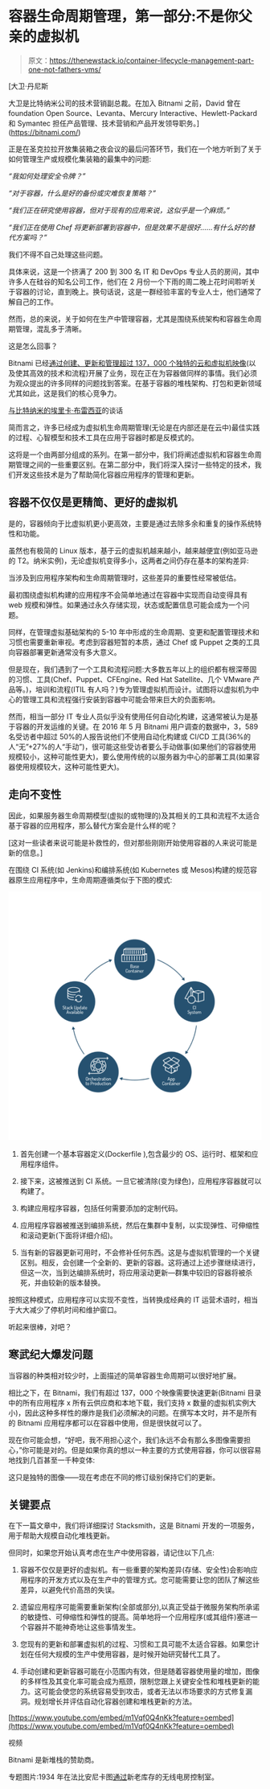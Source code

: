# 容器生命周期管理，第一部分:不是你父亲的虚拟机

> 原文：<https://thenewstack.io/container-lifecycle-management-part-one-not-fathers-vms/>

[](https://bitnami.com/)

 [大卫·丹尼斯

大卫是比特纳米公司的技术营销副总裁。在加入 Bitnami 之前，David 曾在 foundation Open Source、Levanta、Mercury Interactive、Hewlett-Packard 和 Symantec 担任产品管理、技术营销和产品开发领导职务。](https://bitnami.com/) [](https://bitnami.com/)

正是在圣克拉拉开放集装箱之夜会议的最后问答环节，我们在一个地方听到了关于如何管理生产或规模化集装箱的最集中的问题:

*“我如何处理安全令牌？”*

*“对于容器，什么是好的备份或灾难恢复策略？”*

*“我们正在研究使用容器，但对于现有的应用来说，这似乎是一个麻烦。”*

*“我们正在使用 Chef 将更新部署到容器中，但是效果不是很好……有什么好的替代方案吗？”*

我们不得不自己处理这些问题。

具体来说，这是一个挤满了 200 到 300 名 IT 和 DevOps 专业人员的房间，其中许多人在硅谷的知名公司工作，他们在 2 月份一个下雨的周二晚上花时间聆听关于容器的讨论，直到晚上。换句话说，这是一群经验丰富的专业人士，他们通常了解自己的工作。

然而，总的来说，关于如何在生产中管理容器，尤其是围绕系统架构和容器生命周期管理，混乱多于清晰。

这是怎么回事？

Bitnami 已经[通过创建、更新和管理超过 137，000 个独特的云和虚拟机映像](https://thenewstack.io/qa-erica-brescia-bitnami/)(以及使其高效的技术和流程)开展了业务，现在正在为容器做同样的事情。我们必须为观众提出的许多同样的问题找到答案。在基于容器的堆栈架构、打包和更新领域尤其如此，这是我们的核心竞争力。

[与比特纳米的埃里卡·布雷西亚](https://thenewstack.simplecast.com/episodes/a-talk-with-bitnamis-erica-brescia)的谈话

简而言之，许多已经成为虚拟机生命周期管理(无论是在内部还是在云中)最佳实践的过程、心智模型和技术工具在应用于容器时都是反模式的。

这将是一个由两部分组成的系列。在第一部分中，我们将阐述虚拟机和容器生命周期管理之间的一些重要区别。在第二部分中，我们将深入探讨一些特定的技术，我们开发这些技术是为了帮助简化容器应用程序的管理和更新。

## 容器不仅仅是更精简、更好的虚拟机

是的，容器倾向于比虚拟机更小更高效，主要是通过去除多余和重复的操作系统特性和功能。

虽然也有极简的 Linux 版本，基于云的虚拟机越来越小，越来越便宜(例如亚马逊的 T2。纳米实例)，无论虚拟机变得多小，这两者之间仍存在基本的架构差异:

当涉及到应用程序架构和生命周期管理时，这些差异的重要性经常被低估。

最初围绕虚拟机构建的应用程序不会简单地通过在容器中实现而自动变得具有 web 规模和弹性。如果通过永久存储实现，状态或配置信息可能会成为一个问题。

同样，在管理虚拟基础架构的 5-10 年中形成的生命周期、变更和配置管理技术和习惯也需要重新审视。考虑到容器短暂的本质，通过 Chef 或 Puppet 之类的工具向容器部署更新通常没有多大意义。

但是现在，我们遇到了一个工具和流程问题:大多数五年以上的组织都有根深蒂固的习惯、工具(Chef、Puppet、CFEngine、Red Hat Satellite、几个 VMware 产品等。)，培训和流程(ITIL 有人吗？)专为管理虚拟机而设计。试图将以虚拟机为中心的管理工具和流程强行安装到容器中可能会带来巨大的负面影响。

然而，相当一部分 IT 专业人员似乎没有使用任何自动化构建，这通常被认为是基于容器的开发运维的关键。在 2016 年 5 月 Bitnami 用户调查的数据中，3，589 名受访者中超过 50%的人报告说他们不使用自动化构建或 CI/CD 工具(36%的人“无”+27%的人“手动”)，很可能这些受访者要么手动做事(如果他们的容器使用规模较小，这种可能性更大)，要么使用传统的以服务器为中心的部署工具(如果容器使用规模较大，这种可能性更大)。

## 走向不变性

因此，如果服务器生命周期模型(虚拟的或物理的)及其相关的工具和流程不太适合基于容器的应用程序，那么替代方案会是什么样的呢？

[这对一些读者来说可能是补救性的，但对那些刚刚开始使用容器的人来说可能是新的信息。]

在围绕 CI 系统(如 Jenkins)和编排系统(如 Kubernetes 或 Mesos)构建的规范容器原生应用程序中，生命周期遵循类似于下图的模式:

![Bitnami](img/03ca11c5c84d47be368b0c244b10bc22.png)

1.  首先创建一个基本容器定义(Dockerfile ),包含最少的 OS、运行时、框架和应用程序组件。

2.  接下来，这被推送到 CI 系统。一旦它被清除(变为绿色)，应用程序容器就可以构建了。

3.  构建应用程序容器，包括任何需要添加的定制代码。

4.  应用程序容器被推送到编排系统，然后在集群中复制，以实现弹性、可伸缩性和滚动更新(下面将详细介绍)。

5.  当有新的容器更新可用时，不会修补任何东西。这是与虚拟机管理的一个关键区别。相反，会创建一个全新的、更新的容器。这将通过上述步骤继续进行，但这一次，当到达编排系统时，将应用滚动更新—群集中较旧的容器将被杀死，并由较新的版本替换。

按照这种模式，应用程序可以实现不变性，当转换成经典的 IT 运营术语时，相当于大大减少了停机时间和维护窗口。

听起来很棒，对吧？

## 寒武纪大爆发问题

当容器的种类相对较少时，上面描述的简单容器生命周期可以很好地扩展。

相比之下，在 Bitnami，我们有超过 137，000 个映像需要快速更新(Bitnami 目录中的所有应用程序 x 所有云供应商和本地下载，我们支持 x 数量的虚拟机实例大小)，因此这种多样性的爆炸是我们必须解决的问题。在撰写本文时，并不是所有的 Bitnami 应用程序都可以在容器中使用，但是很快就可以了。

现在你可能会想，“好吧，我不用担心这个，我们永远不会有那么多图像需要担心，”你可能是对的。但是如果你真的想以一种主要的方式使用容器，你可以很容易地找到几百甚至一千种变体:

这只是独特的图像——现在考虑在不同的修订级别保持它们的更新。

## 关键要点

在下一篇文章中，我们将详细探讨 Stacksmith，这是 Bitnami 开发的一项服务，用于帮助大规模自动化堆栈更新。

但同时，如果您开始认真考虑在生产中使用容器，请记住以下几点:

1.  容器不仅仅是更好的虚拟机。有一些重要的架构差异(存储、安全性)会影响应用程序的开发方式以及在生产中的管理方式。您可能需要让您的团队了解这些差异，以避免代价高昂的失误。

2.  遗留应用程序可能需要重新架构(全部或部分),以真正受益于微服务架构所承诺的敏捷性、可伸缩性和弹性的提高。简单地将一个应用程序(或其组件)塞进一个容器并不能神奇地让这些事情发生。

3.  您现有的更新和部署虚拟机的过程、习惯和工具可能不太适合容器。如果您计划在任何大规模的生产中使用容器，是时候开始研究替代工具了。

4.  手动创建和更新容器可能在小范围内有效，但是随着容器使用量的增加，图像的多样性及其变化率可能会成为瓶颈，限制您跟上关键安全性和堆栈更新的能力。这可能会使您的系统容易受到攻击，或者无法以市场要求的方式修复漏洞。规划增长并评估自动化容器创建和堆栈更新的方法。

[https://www.youtube.com/embed/m1Vqf0Q4nKk?feature=oembed](https://www.youtube.com/embed/m1Vqf0Q4nKk?feature=oembed)

视频

Bitnami 是新堆栈的赞助商。

专题图片:1934 年在法比安尼卡图[通过](http://nos.twnsnd.co/image/144705398794)新老库存的无线电房控制室。

<svg xmlns:xlink="http://www.w3.org/1999/xlink" viewBox="0 0 68 31" version="1.1"><title>Group</title> <desc>Created with Sketch.</desc></svg>